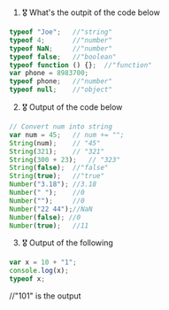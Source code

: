 1. 🎖 What's the outpit of the code below
```js
typeof "Joe";   //"string"
typeof 4;       //"number"
typeof NaN;     //"number"
typeof false;   //"boolean"
typeof function () {};  //"function"
var phone = 8983700; 
typeof phone;   //"number"
typeof null;    //"object"
```

2. 🎖 Output of the code below
```js
// Convert num into string
var num = 45;   // num += ""; 
String(num);    // "45"
String(321);    // "321"
String(300 + 23);   // "323"
String(false);  //"false"
String(true);   //"true"
Number("3.18"); //3.18
Number(" ");    //0
Number("");     //0
Number("22 44");//NaN
Number(false); //0
Number(true);   //11
```

3. 🎖 Output of the following

```js
var x = 10 + "1";
console.log(x);
typeof x;
```
//"101" is the output